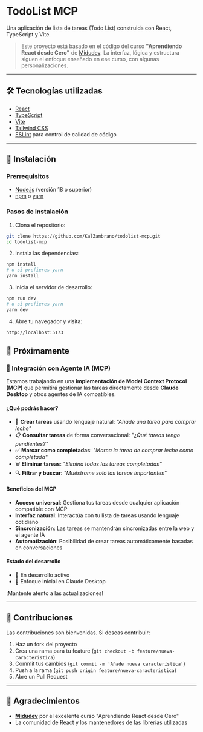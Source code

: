# TodoList MCP

Una aplicación de lista de tareas (Todo List) construida con React, TypeScript y Vite.

> Este proyecto está basado en el código del curso **"Aprendiendo React desde Cero"** de [Midudev](https://midu.dev).
> La interfaz, lógica y estructura siguen el enfoque enseñado en ese curso, con algunas personalizaciones.

---

## 🛠️ Tecnologías utilizadas

- [React](https://react.dev/)
- [TypeScript](https://www.typescriptlang.org/)
- [Vite](https://vitejs.dev/)
- [Tailwind CSS](https://tailwindcss.com/)
- [ESLint](https://eslint.org/) para control de calidad de código

---

## 🚀 Instalación

### Prerrequisitos

- [Node.js](https://nodejs.org/) (versión 18 o superior)
- [npm](https://www.npmjs.com/) o [yarn](https://yarnpkg.com/)

### Pasos de instalación

1. Clona el repositorio:
```bash
git clone https://github.com/KalZambrano/todolist-mcp.git
cd todolist-mcp
```

2. Instala las dependencias:
```bash
npm install
# o si prefieres yarn
yarn install
```

3. Inicia el servidor de desarrollo:
```bash
npm run dev
# o si prefieres yarn
yarn dev
```

4. Abre tu navegador y visita:
```
http://localhost:5173
```

## 🔮 Próximamente

### 🤖 Integración con Agente IA (MCP)

Estamos trabajando en una **implementación de Model Context Protocol (MCP)** que permitirá gestionar las tareas directamente desde **Claude Desktop** y otros agentes de IA compatibles.

#### ¿Qué podrás hacer?

- 📝 **Crear tareas** usando lenguaje natural: *"Añade una tarea para comprar leche"*
- 📋 **Consultar tareas** de forma conversacional: *"¿Qué tareas tengo pendientes?"*
- ✅ **Marcar como completadas**: *"Marca la tarea de comprar leche como completada"*
- 🗑️ **Eliminar tareas**: *"Elimina todas las tareas completadas"*
- 🔍 **Filtrar y buscar**: *"Muéstrame solo las tareas importantes"*

#### Beneficios del MCP

- **Acceso universal**: Gestiona tus tareas desde cualquier aplicación compatible con MCP
- **Interfaz natural**: Interactúa con tu lista de tareas usando lenguaje cotidiano
- **Sincronización**: Las tareas se mantendrán sincronizadas entre la web y el agente IA
- **Automatización**: Posibilidad de crear tareas automáticamente basadas en conversaciones

#### Estado del desarrollo

- 🔄 En desarrollo activo
- 🎯 Enfoque inicial en Claude Desktop

¡Mantente atento a las actualizaciones!

---

## 🤝 Contribuciones

Las contribuciones son bienvenidas. Si deseas contribuir:

1. Haz un fork del proyecto
2. Crea una rama para tu feature (`git checkout -b feature/nueva-caracteristica`)
3. Commit tus cambios (`git commit -m 'Añade nueva característica'`)
4. Push a la rama (`git push origin feature/nueva-caracteristica`)
5. Abre un Pull Request

---

## 🙏 Agradecimientos

- **[Midudev](https://midu.dev)** por el excelente curso "Aprendiendo React desde Cero"
- La comunidad de React y los mantenedores de las librerías utilizadas
